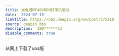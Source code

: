 ```yaml
---
title: 光电通MF4020DN打印机驱动
date: '2024-07-15'
linkTitle: https://bbs.deepin.org/en/post/275119
source: deepin_bbs
description:  180******23 
disable_comments: true
---
```

从网上下载了uos版
